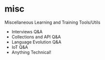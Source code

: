 # misc
Miscellaneous Learning and Training Tools/Utils

- Interviews Q&A
- Collections and API Q&A
- Language Evolution Q&A
- IoT Q&A
- Anything Technical!

